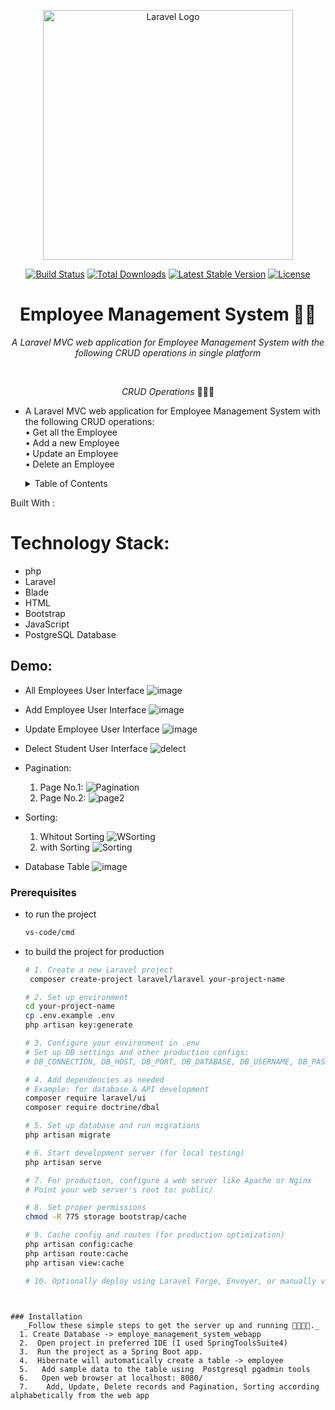 <p align="center"><a href="https://laravel.com" target="_blank"><img src="https://raw.githubusercontent.com/laravel/art/master/logo-lockup/5%20SVG/2%20CMYK/1%20Full%20Color/laravel-logolockup-cmyk-red.svg" width="400" alt="Laravel Logo"></a></p>

<p align="center">
<a href="https://github.com/laravel/framework/actions"><img src="https://github.com/laravel/framework/workflows/tests/badge.svg" alt="Build Status"></a>
<a href="https://packagist.org/packages/laravel/framework"><img src="https://img.shields.io/packagist/dt/laravel/framework" alt="Total Downloads"></a>
<a href="https://packagist.org/packages/laravel/framework"><img src="https://img.shields.io/packagist/v/laravel/framework" alt="Latest Stable Version"></a>
<a href="https://packagist.org/packages/laravel/framework"><img src="https://img.shields.io/packagist/l/laravel/framework" alt="License"></a>
</p>




<h1 align="center">Employee Management System 🧮🚀</h1>
<p align="center"><i>A Laravel MVC web application for Employee Management System with the following CRUD operations in single platform</i></p>
<br>

<p align="center"><i>CRUD Operations</i> 👨🏽‍💻 
  <br>

* A Laravel MVC web application for Employee Management System with the following CRUD operations:
     <br>
  •	Get all the Employee
    <br>
  •	Add a new Employee
    <br>
  •	Update an Employee
    <br>
  •	Delete an Employee
    

  <!-- TABLE OF CONTENTS -->
  <details>
  <summary>Table of Contents</summary>
  <ol>
    <li>
      <a href="#about-the-project">About The Project</a>
      <ul>
        <li><a href="#built-with">Built With</a></li>
      </ul>
    </li>
    <li>
      <a href="#getting-started">Getting Started</a>
      <ul>
        <li><a href="#prerequisites">Prerequisites</a></li>
        <li><a href="#installation">Installation</a></li>
        <li><a href="#Ddemo">Demo</a></li>
      </ul>
    </li>
    <li><a href="#usage">Usage</a></li>
    <li><a href="#roadmap">Roadmap</a></li>>
  </ol>
</details>

 Built With :
  # Technology Stack:
  * php
  * Laravel
  * Blade
  * HTML
  * Bootstrap
  * JavaScript
  * PostgreSQL Database
  

<!-- GETTING STARTED -->
## Demo:
* All Employees User Interface
  ![image](https://github.com/user-attachments/assets/3f07d3f5-c6e5-420c-95d3-0239ab8e073c)

* Add Employee User Interface
  ![image](https://github.com/user-attachments/assets/55c9bcbb-7a65-415b-b8f2-683a7f9ea5e6)

* Update Employee User Interface
  ![image](https://github.com/user-attachments/assets/be5fca02-d288-4650-a32f-2d1458f9e383)

* Delect Student User Interface
  ![delect](https://github.com/user-attachments/assets/14235a53-f644-4901-8690-4184ea973315)

* Pagination:
  1. Page No.1:
     ![Pagination](https://github.com/user-attachments/assets/374856f8-a36e-4c0f-8eb9-7423a859013e)
  2. Page No.2:
     ![page2](https://github.com/user-attachments/assets/3afe89bb-81b5-40fd-928d-192935487627)

* Sorting:
  1. Whitout  Sorting
     ![WSorting](https://github.com/user-attachments/assets/acabc054-cb47-49e2-a583-858f1193f271)
  2. with Sorting 
     ![Sorting](https://github.com/user-attachments/assets/1c164bb9-5a20-419a-ae5d-ee84569bb47e)

* Database Table
  ![image](https://github.com/user-attachments/assets/f67ecd5f-20ed-4a31-8e32-8cf89bdaa0e7)

 ### Prerequisites


* to run the project
  ```sh
  vs-code/cmd
  ```
* to build the project for production
  ```sh
  # 1. Create a new Laravel project
   composer create-project laravel/laravel your-project-name

  # 2. Set up environment
  cd your-project-name
  cp .env.example .env
  php artisan key:generate

  # 3. Configure your environment in .env
  # Set up DB settings and other production configs:
  # DB_CONNECTION, DB_HOST, DB_PORT, DB_DATABASE, DB_USERNAME, DB_PASSWORD

  # 4. Add dependencies as needed
  # Example: for database & API development
  composer require laravel/ui
  composer require doctrine/dbal

  # 5. Set up database and run migrations
  php artisan migrate

  # 6. Start development server (for local testing)
  php artisan serve

  # 7. For production, configure a web server like Apache or Nginx
  # Point your web server's root to: public/

  # 8. Set proper permissions
  chmod -R 775 storage bootstrap/cache

  # 9. Cache config and routes (for production optimization)
  php artisan config:cache
  php artisan route:cache
  php artisan view:cache

  # 10. Optionally deploy using Laravel Forge, Envoyer, or manually via SSH
 ```


### Installation 
    _Follow these simple steps to get the server up and running 👾🧮🚀✅._ 
   1. Create Database -> employe_management_system_webapp
   2.  Open project in preferred IDE (I used SpringToolsSuite4)
   3.  Run the project as a Spring Boot app.
   4.  Hibernate will automatically create a table -> employee
   5.   Add sample data to the table using  Postgresql pgadmin tools
   6.   Open web browser at localhost: 8080/
   7.    Add, Update, Delete records and Pagination, Sorting according  alphabetically from the web app

